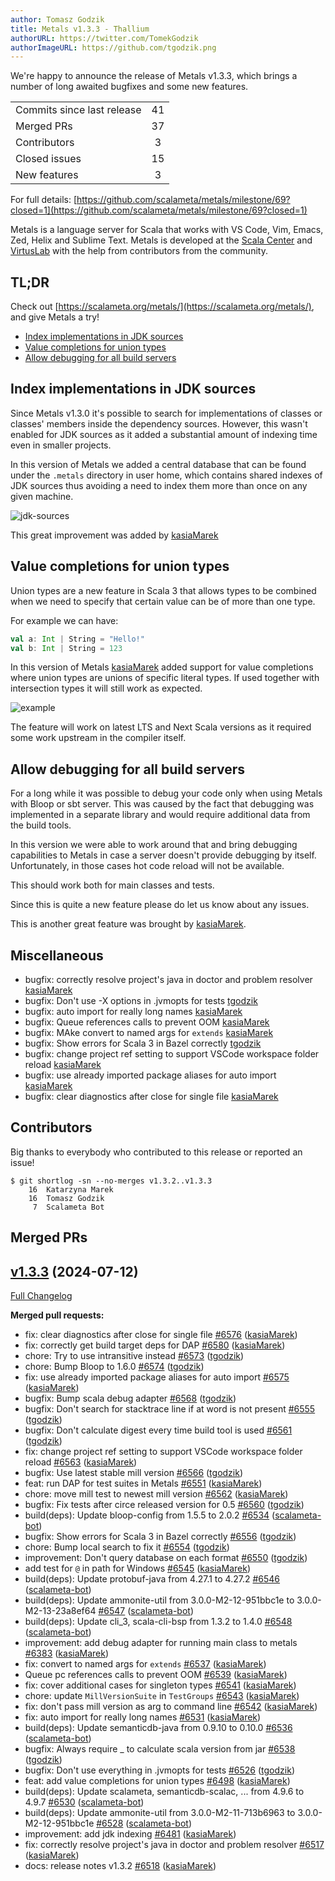 ```yaml
---
author: Tomasz Godzik
title: Metals v1.3.3 - Thallium
authorURL: https://twitter.com/TomekGodzik
authorImageURL: https://github.com/tgodzik.png
---
```


We're happy to announce the release of Metals v1.3.3, which brings a number of
long awaited bugfixes and some new features.

<table>
<tbody>
  <tr>
    <td>Commits since last release</td>
    <td align="center">41</td>
  </tr>
  <tr>
    <td>Merged PRs</td>
    <td align="center">37</td>
  </tr>
    <tr>
    <td>Contributors</td>
    <td align="center">3</td>
  </tr>
  <tr>
    <td>Closed issues</td>
    <td align="center">15</td>
  </tr>
  <tr>
    <td>New features</td>
    <td align="center">3</td>
  </tr>
</tbody>
</table>

For full details:
[https://github.com/scalameta/metals/milestone/69?closed=1](https://github.com/scalameta/metals/milestone/69?closed=1)

Metals is a language server for Scala that works with VS Code, Vim, Emacs, Zed,
Helix and Sublime Text. Metals is developed at the
[Scala Center](https://scala.epfl.ch/) and [VirtusLab](https://virtuslab.com)
with the help from contributors from the community.

## TL;DR

Check out [https://scalameta.org/metals/](https://scalameta.org/metals/), and
give Metals a try!

- [Index implementations in JDK sources](#index-implementations-in-jdk-sources)
- [Value completions for union types](#value-completions-for-union-types)
- [Allow debugging for all build servers](#allow-debugging-for-all-build-servers)

## Index implementations in JDK sources

Since Metals v1.3.0 it's possible to search for implementations of classes or
classes' members inside the dependency sources. However, this wasn't enabled for
JDK sources as it added a substantial amount of indexing time even in smaller
projects.

In this version of Metals we added a central database that can be found under
the `.metals` directory in user home, which contains shared indexes of JDK
sources thus avoiding a need to index them more than once on any given machine.

![jdk-sources](https://i.imgur.com/lTMmhD8.gif)

This great improvement was added by [kasiaMarek](https://github.com/kasiaMarek)

## Value completions for union types

Union types are a new feature in Scala 3 that allows types to be combined when
we need to specify that certain value can be of more than one type.

For example we can have:

```scala
val a: Int | String = "Hello!"
val b: Int | String = 123
```

In this version of Metals [kasiaMarek](https://github.com/kasiaMarek) added
support for value completions where union types are unions of specific literal
types. If used together with intersection types it will still work as expected.

![example](https://i.imgur.com/FKrytqC.png)

The feature will work on latest LTS and Next Scala versions as it required some
work upstream in the compiler itself.

## Allow debugging for all build servers

For a long while it was possible to debug your code only when using Metals with
Bloop or sbt server. This was caused by the fact that debugging was implemented
in a separate library and would require additional data from the build tools.

In this version we were able to work around that and bring debugging
capabilities to Metals in case a server doesn't provide debugging by itself.
Unfortunately, in those cases hot code reload will not be available.

This should work both for main classes and tests.

Since this is quite a new feature please do let us know about any issues.

This is another great feature was brought by
[kasiaMarek](https://github.com/kasiaMarek).

## Miscellaneous

- bugfix: correctly resolve project's java in doctor and problem resolver
  [kasiaMarek](https://github.com/kasiaMarek)
- bugfix: Don't use -X options in .jvmopts for tests
  [tgodzik](https://github.com/tgodzik)
- bugfix: auto import for really long names
  [kasiaMarek](https://github.com/kasiaMarek)
- bugfix: Queue references calls to prevent OOM
  [kasiaMarek](https://github.com/kasiaMarek)
- bugfix: MAke convert to named args for `extends`
  [kasiaMarek](https://github.com/kasiaMarek)
- bugfix: Show errors for Scala 3 in Bazel correctly
  [tgodzik](https://github.com/tgodzik)
- bugfix: change project ref setting to support VSCode workspace folder reload
  [kasiaMarek](https://github.com/kasiaMarek)
- bugfix: use already imported package aliases for auto import
  [kasiaMarek](https://github.com/kasiaMarek)
- bugfix: clear diagnostics after close for single file
  [kasiaMarek](https://github.com/kasiaMarek)

## Contributors

Big thanks to everybody who contributed to this release or reported an issue!

```
$ git shortlog -sn --no-merges v1.3.2..v1.3.3
    16	Katarzyna Marek
    16	Tomasz Godzik
     7	Scalameta Bot
```

## Merged PRs

## [v1.3.3](https://github.com/scalameta/metals/tree/v1.3.3) (2024-07-12)

[Full Changelog](https://github.com/scalameta/metals/compare/v1.3.2...v1.3.3)

**Merged pull requests:**

- fix: clear diagnostics after close for single file
  [\#6576](https://github.com/scalameta/metals/pull/6576)
  ([kasiaMarek](https://github.com/kasiaMarek))
- fix: correctly get build target deps for DAP
  [\#6580](https://github.com/scalameta/metals/pull/6580)
  ([kasiaMarek](https://github.com/kasiaMarek))
- chore: Try to use intransitive instead
  [\#6573](https://github.com/scalameta/metals/pull/6573)
  ([tgodzik](https://github.com/tgodzik))
- chore: Bump Bloop to 1.6.0
  [\#6574](https://github.com/scalameta/metals/pull/6574)
  ([tgodzik](https://github.com/tgodzik))
- fix: use already imported package aliases for auto import
  [\#6575](https://github.com/scalameta/metals/pull/6575)
  ([kasiaMarek](https://github.com/kasiaMarek))
- bugfix: Bump scala debug adapter
  [\#6568](https://github.com/scalameta/metals/pull/6568)
  ([tgodzik](https://github.com/tgodzik))
- bugfix: Don't search for stacktrace line if at word is not present
  [\#6555](https://github.com/scalameta/metals/pull/6555)
  ([tgodzik](https://github.com/tgodzik))
- bugfix: Don't calculate digest every time build tool is used
  [\#6561](https://github.com/scalameta/metals/pull/6561)
  ([tgodzik](https://github.com/tgodzik))
- fix: change project ref setting to support VSCode workspace folder reload
  [\#6563](https://github.com/scalameta/metals/pull/6563)
  ([kasiaMarek](https://github.com/kasiaMarek))
- bugfix: Use latest stable mill version
  [\#6566](https://github.com/scalameta/metals/pull/6566)
  ([tgodzik](https://github.com/tgodzik))
- feat: run DAP for test suites in Metals
  [\#6551](https://github.com/scalameta/metals/pull/6551)
  ([kasiaMarek](https://github.com/kasiaMarek))
- chore: move mill test to newest mill version
  [\#6562](https://github.com/scalameta/metals/pull/6562)
  ([kasiaMarek](https://github.com/kasiaMarek))
- bugfix: Fix tests after circe released version for 0.5
  [\#6560](https://github.com/scalameta/metals/pull/6560)
  ([tgodzik](https://github.com/tgodzik))
- build(deps): Update bloop-config from 1.5.5 to 2.0.2
  [\#6534](https://github.com/scalameta/metals/pull/6534)
  ([scalameta-bot](https://github.com/scalameta-bot))
- bugfix: Show errors for Scala 3 in Bazel correctly
  [\#6556](https://github.com/scalameta/metals/pull/6556)
  ([tgodzik](https://github.com/tgodzik))
- chore: Bump local search to fix it
  [\#6554](https://github.com/scalameta/metals/pull/6554)
  ([tgodzik](https://github.com/tgodzik))
- improvement: Don't query database on each format
  [\#6550](https://github.com/scalameta/metals/pull/6550)
  ([tgodzik](https://github.com/tgodzik))
- add test for `@` in path for Windows
  [\#6545](https://github.com/scalameta/metals/pull/6545)
  ([kasiaMarek](https://github.com/kasiaMarek))
- build(deps): Update protobuf-java from 4.27.1 to 4.27.2
  [\#6546](https://github.com/scalameta/metals/pull/6546)
  ([scalameta-bot](https://github.com/scalameta-bot))
- build(deps): Update ammonite-util from 3.0.0-M2-12-951bbc1e to
  3.0.0-M2-13-23a8ef64 [\#6547](https://github.com/scalameta/metals/pull/6547)
  ([scalameta-bot](https://github.com/scalameta-bot))
- build(deps): Update cli_3, scala-cli-bsp from 1.3.2 to 1.4.0
  [\#6548](https://github.com/scalameta/metals/pull/6548)
  ([scalameta-bot](https://github.com/scalameta-bot))
- improvement: add debug adapter for running main class to metals
  [\#6383](https://github.com/scalameta/metals/pull/6383)
  ([kasiaMarek](https://github.com/kasiaMarek))
- fix: convert to named args for `extends`
  [\#6537](https://github.com/scalameta/metals/pull/6537)
  ([kasiaMarek](https://github.com/kasiaMarek))
- Queue pc references calls to prevent OOM
  [\#6539](https://github.com/scalameta/metals/pull/6539)
  ([kasiaMarek](https://github.com/kasiaMarek))
- fix: cover additional cases for singleton types
  [\#6541](https://github.com/scalameta/metals/pull/6541)
  ([kasiaMarek](https://github.com/kasiaMarek))
- chore: update `MillVersionSuite` in `TestGroups`
  [\#6543](https://github.com/scalameta/metals/pull/6543)
  ([kasiaMarek](https://github.com/kasiaMarek))
- fix: don't pass mill version as arg to command line
  [\#6542](https://github.com/scalameta/metals/pull/6542)
  ([kasiaMarek](https://github.com/kasiaMarek))
- fix: auto import for really long names
  [\#6531](https://github.com/scalameta/metals/pull/6531)
  ([kasiaMarek](https://github.com/kasiaMarek))
- build(deps): Update semanticdb-java from 0.9.10 to 0.10.0
  [\#6536](https://github.com/scalameta/metals/pull/6536)
  ([scalameta-bot](https://github.com/scalameta-bot))
- bugfix: Always require \_ to calculate scala version from jar
  [\#6538](https://github.com/scalameta/metals/pull/6538)
  ([tgodzik](https://github.com/tgodzik))
- bugfix: Don't use everything in .jvmopts for tests
  [\#6526](https://github.com/scalameta/metals/pull/6526)
  ([tgodzik](https://github.com/tgodzik))
- feat: add value completions for union types
  [\#6498](https://github.com/scalameta/metals/pull/6498)
  ([kasiaMarek](https://github.com/kasiaMarek))
- build(deps): Update scalameta, semanticdb-scalac, ... from 4.9.6 to 4.9.7
  [\#6530](https://github.com/scalameta/metals/pull/6530)
  ([scalameta-bot](https://github.com/scalameta-bot))
- build(deps): Update ammonite-util from 3.0.0-M2-11-713b6963 to
  3.0.0-M2-12-951bbc1e [\#6528](https://github.com/scalameta/metals/pull/6528)
  ([scalameta-bot](https://github.com/scalameta-bot))
- improvement: add jdk indexing
  [\#6481](https://github.com/scalameta/metals/pull/6481)
  ([kasiaMarek](https://github.com/kasiaMarek))
- fix: correctly resolve project's java in doctor and problem resolver
  [\#6517](https://github.com/scalameta/metals/pull/6517)
  ([kasiaMarek](https://github.com/kasiaMarek))
- docs: release notes v1.3.2
  [\#6518](https://github.com/scalameta/metals/pull/6518)
  ([kasiaMarek](https://github.com/kasiaMarek))
